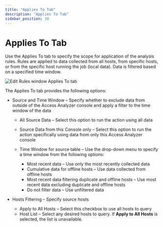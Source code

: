 ```yaml
---
title: "Applies To Tab"
description: "Applies To Tab"
sidebar_position: 30
---
```


# Applies To Tab

Use the Applies To tab to specify the scope for application of the analysis rules. Rules are applied
to data collected from all hosts, from specific hosts, or from the specific host running the job
(local data). Data is filtered based on a specified time window.

![Edit Rules window Applies To tab](/img/product_docs/accessanalyzer/12.0/admin/analysis/businessrules/appliesto.webp)

The Applies To tab provides the following options:

- Source and Time Window – Specify whether to exclude data from outside of the Access Analyzer
  console and apply a filter to the time window of the data

    - All Source Data – Select this option to run the action using all data
    - Source Data from this Console only – Select this option to run the action specifically using
      data from only this Access Analyzer console
    - Time Window for source table – Use the drop-down menu to specify a time window from the
      following options:

        - Most recent data – Use only the most recently collected data
        - Cumulative data for offline hosts – Use data collected from offline hosts
        - Most recent data filtering duplicate and offline hosts – Use most recent data excluding
          duplicate and offline hosts
        - Do not filter data – Use unfiltered data

- Hosts Filtering – Specify source hosts

    - Apply to All Hosts – Select this checkbox to use all hosts to query
    - Host List – Select any desired hosts to query. If **Apply to All Hosts** is selected, the list
      is unavailable.
